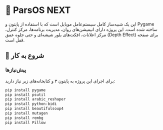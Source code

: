 # 🚀 ParsOS NEXT

این یک شبیه‌ساز کامل سیستم‌عامل موبایل است که با استفاده از پایتون و Pygame ساخته شده است.
این پروژه دارای انیمیشن‌های روان، مدیریت برنامه‌ها، مرکز کنترل، مرکز اعلانات، افکت‌های بلور شیشه‌ای و حتی جلوه عمق (Depth Effect) برای صفحه قفل است.

## 🏁 شروع به کار

### پیش‌نیازها

برای اجرای این پروژه به پایتون ۳ و کتابخانه‌های زیر نیاز دارید:

```bash
pip install pygame
pip install psutil
pip install arabic_reshaper
pip install python-bidi
pip install beautifulsoup4
pip install mutagen
pip install rembg
pip install Pillow

